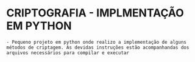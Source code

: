 # CRIPTOGRAFIA - IMPLMENTAÇÃO EM PYTHON

    - Pequeno projeto em python onde realizo a implementação de alguns métodos de criptagem. As devidas instruções estão acompanhandas dos arquivos necessários para compilar e executar

